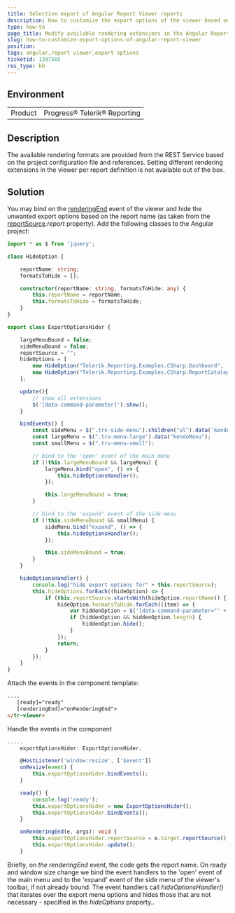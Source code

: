 ```yaml
---
title: Selective export of Angular Report Viewer reports
description: How to customize the export options of the viewer based on the report
type: how-to
page_title: Modify available rendering extensions in the Angular Report Viewer based on report name
slug: how-to-customize-export-options-of-angular-report-viewer
position: 
tags: angular,report viewer,export options
ticketid: 1397565
res_type: kb
---
```


## Environment
<table>
	<tr>
		<td>Product</td>
		<td>Progress® Telerik® Reporting</td>
	</tr>
</table>


## Description
The available rendering formats are provided from the REST Service based on the project configuration file and references. 
Setting different rendering extensions in the viewer per report definition is not available out of the box. 
  
## Solution
You may bind on the [renderingEnd](../html5-report-viewer-reportviewer-events-renderingend) event of the viewer 
and hide the unwanted export options based on the report name 
(as taken from the [reportSource](../html5-report-viewer-reportviewer-methods-reportsource)_.report_ property). 
Add the following classes to the Angular project:  

``` TypeScript
import * as $ from 'jquery';

class HideOption {

    reportName: string;
    formatsToHide = [];

    constructor(reportName: string, formatsToHide: any) {
        this.reportName = reportName;
        this.formatsToHide = formatsToHide;
    }
}

export class ExportOptionsHider {

    largeMenuBound = false;
    sideMenuBound = false;
    reportSource = "";
    hideOptions = [
        new HideOption("Telerik.Reporting.Examples.CSharp.Dashboard", ["XLSX"]),
        new HideOption("Telerik.Reporting.Examples.CSharp.ReportCatalog", ["PDF", "XLSX"])
    ];

    update(){
        // show all extensions
        $('[data-command-parameter]').show();
    }

    bindEvents() {
        const sideMenu = $(".trv-side-menu").children("ul").data('kendoPanelBar');
        const largeMenu = $(".trv-menu-large").data("kendoMenu");
        const smallMenu = $(".trv-menu-small");

        // bind to the 'open' event of the main menu
        if (!this.largeMenuBound && largeMenu) {
            largeMenu.bind("open", () => {
                this.hideOptionsHandler();
            });

            this.largeMenuBound = true;
        }

        // bind to the 'expand' event of the side menu
        if (!this.sideMenuBound && smallMenu) {
            sideMenu.bind("expand", () => {
                this.hideOptionsHandler();
            });

            this.sideMenuBound = true;
        }
    }

    hideOptionsHandler() {
        console.log("hide export options for" + this.reportSource);
        this.hideOptions.forEach((hideOption) => {
            if (this.reportSource.startsWith(hideOption.reportName)) {
                hideOption.formatsToHide.forEach((item) => {
                    var hiddenOption = $('[data-command-parameter="' + item + '"]');
                    if (hiddenOption && hiddenOption.length) {
                        hiddenOption.hide();
                    }
                });
                return;
            }
        });
    }
}
```
 Attach the events in the component template:
 ``` Html
 ....
    [ready]="ready"
    [renderingEnd]="onRenderingEnd">
</tr-viewer>
```

Handle the events in the component
``` TypeScript
.....
    exportOptionsHider: ExportOptionsHider;

    @HostListener('window:resize', ['$event'])
    onResize(event) {
        this.exportOptiosnHider.bindEvents();
    }

    ready() {
        console.log('ready');
        this.exportOptionsHider = new ExportOptionsHider();
        this.exportOptionsHider.bindEvents();
    }

    onRenderingEnd(e, args): void {
        this.exportOptionsHider.reportSource = e.target.reportSource().report;
        this.exportOptionsHider.update();
    }
```
Briefly, on _the renderingEnd_ event, the code gets the report name. On ready and window size change we bind the event handlers to the 'open' event of the main menu and to the 'expand' event of the side menu of the viewer's toolbar, if not already bound. The event handlers call _hideOptionsHandler()_ that iterates over the export menu options and hides those that are not necessary - specified in the _hideOptions_ property..
